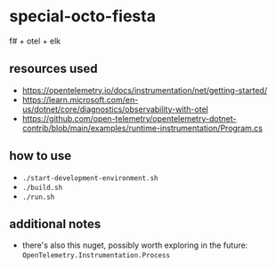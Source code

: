 # special-octo-fiesta

f# + otel + elk

## resources used

* https://opentelemetry.io/docs/instrumentation/net/getting-started/
* https://learn.microsoft.com/en-us/dotnet/core/diagnostics/observability-with-otel
* https://github.com/open-telemetry/opentelemetry-dotnet-contrib/blob/main/examples/runtime-instrumentation/Program.cs

## how to use

* `./start-development-environment.sh`
* `./build.sh`
* `./run.sh`

## additional notes

* there's also this nuget, possibly worth exploring in the future: `OpenTelemetry.Instrumentation.Process`